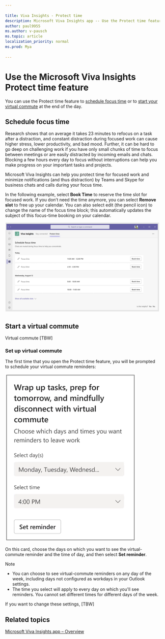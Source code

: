 ```yaml
---

title: Viva Insights - Protect time
description: Microsoft Viva Insights app -- Use the Protect time feature
author: paul9955
ms.author: v-pausch
ms.topic: article
localization_priority: normal 
ms.prod: Mya

---
```


# Use the Microsoft Viva Insights Protect time feature 

You can use the Protect time feature to [schedule focus time](#schedule-focus-time) or to [start your virtual commute](#start-a-virtual-commute) at the end of the day.  

## Schedule focus time

Research shows that on average it takes 23 minutes to refocus on a task after a distraction, and constant distraction during focused work can cause higher stress, lower productivity, and bad mood. Further, it can be hard to go deep on challenging work if you have only small chunks of time to focus between meetings or are easily distracted by incoming emails and chats. Blocking a few hours every day to focus without interruptions can help you make progress on your important tasks and projects. 

Microsoft Viva Insights can help you protect time for focused work and minimize notifications (and thus distraction) by Teams and Skype for business chats and calls during your focus time. 

In the following example, select **Book Time** to reserve the time slot for focused work. If you don’t need the time anymore, you can select **Remove slot** to free up your calendar. You can also select edit (the pencil icon) to change the name of the focus time block; this automatically updates the subject of this focus-time booking on your calendar. 
   
![Book focus time](Images/book-time-2.png)   

## Start a virtual commute

Virtual commute [TBW]

### Set up virtual commute

The first time that you open the Protect time feature, you will be prompted to schedule your virtual commute reminders:

![Schedule virtual commute](Images/sched-virtual-commute-70.png)  

On this card, choose the days on which you want to see the virtual-commute reminder and the time of day, and then select **Set reminder**. 

> [!Note] 
> <ul><li>You can choose to see virtual-commute reminders on any day of the week, including days not configured as workdays in your Outlook settings.</li><li>The time you select will apply to every day on which you'll see reminders. You cannot set different times for different days of the week.</li></ul> 

If you want to change these settings, [TBW]

## Related topics

[Microsoft Viva Insights app &ndash; Overview](teams-app.md)

 
